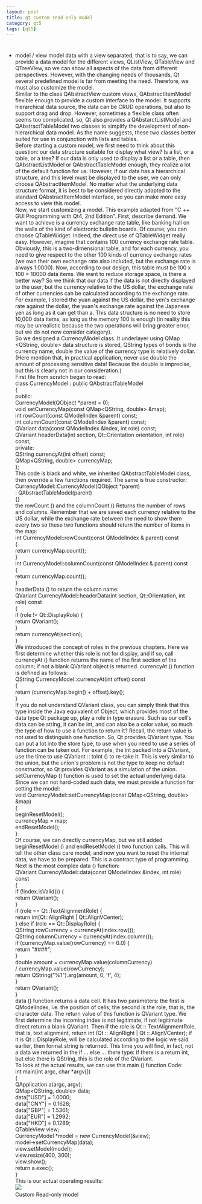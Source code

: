 ```yaml
---
layout: post
title: qt custom read-only model
category: qt5
tags: [qt5]
---
```

# 

## 

* model / view model data with a view separated, that is to say, we can provide a data model for the different views, QListView, QTableView and QTreeView, so we can show all aspects of the data from different perspectives. However, with the changing needs of thousands, Qt several predefined model is far from meeting the need. Therefore, we must also customize the model.  
Similar to the class QAbstractView custom views, QAbstractItemModel flexible enough to provide a custom interface to the model. It supports hierarchical data source, the data can be CRUD operations, but also to support drag and drop. However, sometimes a flexible class often seems too complicated, so, Qt also provides a QAbstarctListModel and QAbstractTableModel two classes to simplify the development of non-hierarchical data model. As the name suggests, these two classes better suited for use in conjunction with lists and tables.  
Before starting a custom model, we first need to think about this question: our data structure suitable for display what view? Is a list, or a table, or a tree? If our data is only used to display a list or a table, then QAbstractListModel or QAbstractTableModel enough, they realize a lot of the default function for us. However, if our data has a hierarchical structure, and this level must be displayed to the user, we can only choose QAbstractItemModel. No matter what the underlying data structure format, it is best to be considered directly adapted to the standard QAbstractItemModel interface, so you can make more easy access to view this model.  
Now, we start customizing a model. This example adapted from "C ++ GUI Programming with Qt4, 2nd Edition". First, describe demand. We want to achieve is a currency exchange rate table, like banking hall on the walls of the kind of electronic bulletin boards. Of course, you can choose QTableWidget. Indeed, the direct use of QTableWidget really easy. However, imagine that contains 100 currency exchange rate table. Obviously, this is a two-dimensional table, and for each currency, you need to give respect to the other 100 kinds of currency exchange rates (we own their own exchange rate also included, but the exchange rate is always 1.0000). Now, according to our design, this table must be 100 x 100 = 10000 data items. We want to reduce storage space, is there a better way? So we think that our data if the data is not directly displayed to the user, but the currency relative to the US dollar, the exchange rate of other currencies can be calculated according to the exchange rate. For example, I stored the yuan against the US dollar, the yen's exchange rate against the dollar, the yuan's exchange rate against the Japanese yen as long as it can get than a. This data structure is no need to store 10,000 data items, as long as the memory 100 is enough (in reality this may be unrealistic because the two operations will bring greater error, but we do not now consider category).  
So we designed a CurrencyModel class. It underlayer using QMap <QString, double\> data structure is stored, QString types of bonds is the currency name, double the value of the currency type is relatively dollar. (Here mention that, in practical application, never use double the amount of processing sensitive data! Because the double is imprecise, but this is clearly not in our consideration.)  
First file from scratch began to read:  
class CurrencyModel : public QAbstractTableModel  
{  
public:  
CurrencyModel(QObject \*parent = 0);  
void setCurrencyMap(const QMap<QString, double\> &map);  
int rowCount(const QModelIndex &parent) const;  
int columnCount(const QModelIndex &parent) const;  
QVariant data(const QModelIndex &index, int role) const;  
QVariant headerData(int section, Qt::Orientation orientation, int role) const;  
private:  
QString currencyAt(int offset) const;  
QMap<QString, double\> currencyMap;  
};  
This code is black and white, we inherited QAbstractTableModel class, then override a few functions required. The same is true constructor:  
CurrencyModel::CurrencyModel(QObject \*parent)  
: QAbstractTableModel(parent)  
{}  
the rowCount () and the columnCount () Returns the number of rows and columns. Remember that we are saved each currency relative to the US dollar, while the exchange rate between the need to show them every two so these two functions should return the number of items in the map:  
int CurrencyModel::rowCount(const QModelIndex & parent) const  
{  
return currencyMap.count();  
}  
int CurrencyModel::columnCount(const QModelIndex & parent) const  
{  
return currencyMap.count();  
}  
headerData () to return the column name:  
QVariant CurrencyModel::headerData(int section, Qt::Orientation, int role) const  
{  
if (role != Qt::DisplayRole) {  
return QVariant();  
}  
return currencyAt(section);  
}  
We introduced the concept of roles in the previous chapters. Here we first determine whether this role is not for display, and if so, call currencyAt () function returns the name of the first section of the column; if not a blank QVariant object is returned. currencyAt () function is defined as follows:  
QString CurrencyModel::currencyAt(int offset) const  
{  
return (currencyMap.begin() + offset).key();  
}  
If you do not understand QVariant class, you can simply think that this type inside the Java equivalent of Object, which provides most of the data type Qt package up, play a role in type erasure. Such as our cell's data can be string, it can be int, and can also be a color value, so much the type of how to use a function to return it? Recall, the return value is not used to distinguish one function. So, Qt provides QVariant type. You can put a lot into the store type, to use when you need to use a series of function can be taken out. For example, the int packed into a QVariant, use the time to use QVariant :: toInt () to re-take it. This is very similar to the union, but the union's problem is not the type to keep no default constructor, so Qt provides QVariant as a simulation of the union.  
setCurrencyMap () function is used to set the actual underlying data. Since we can not hard-coded such data, we must provide a function for setting the model:  
void CurrencyModel::setCurrencyMap(const QMap<QString, double\> &map)  
{  
beginResetModel();  
currencyMap = map;  
endResetModel();  
}  
Of course, we can directly currencyMap, but we still added beginResetModel () and endResetModel () two function calls. This will tell the other class care model, and now you want to reset the internal data, we have to be prepared. This is a contract type of programming.  
Next is the most complex data () function:  
QVariant CurrencyModel::data(const QModelIndex &index, int role) const  
{  
if (!index.isValid()) {  
return QVariant();  
}  
if (role == Qt::TextAlignmentRole) {  
return int(Qt::AlignRight | Qt::AlignVCenter);  
} else if (role == Qt::DisplayRole) {  
QString rowCurrency = currencyAt(index.row());  
QString columnCurrency = currencyAt(index.column());  
if (currencyMap.value(rowCurrency) == 0.0) {  
return "\#\#\#\#";  
}  
double amount = currencyMap.value(columnCurrency)  
/ currencyMap.value(rowCurrency);  
return QString("%1").arg(amount, 0, 'f', 4);  
}  
return QVariant();  
}  
data () function returns a data cell. It has two parameters: the first is QModelIndex, i.e. the position of cells; the second is the role, that is, the character data. The return value of this function is QVariant type. We first determine the incoming index is not legitimate, if not legitimate direct return a blank QVariant. Then if the role is Qt :: TextAlignmentRole, that is, text alignment, return int (Qt :: AlignRight | Qt :: AlignVCenter); if it is Qt :: DisplayRole, will be calculated according to the logic we said earlier, then format string is returned. This time you will find, in fact, not a data we returned in the if ... else ... there type: if there is a return int, but else there is QString, this is the role of the QVariant.  
To look at the actual results, we can use this main () function Code:  
int main(int argc, char \*argv\[\])  
{  
QApplication a(argc, argv);  
QMap<QString, double\> data;  
data\["USD"\] = 1.0000;  
data\["CNY"\] = 0.1628;  
data\["GBP"\] = 1.5361;  
data\["EUR"\] = 1.2992;  
data\["HKD"\] = 0.1289;  
QTableView view;  
CurrencyModel \*model = new CurrencyModel(&view);  
model-\>setCurrencyMap(data);  
view.setModel(model);  
view.resize(400, 300);  
view.show();  
return a.exec();  
}  
This is our actual operating results:  
![](/md_blog/public/assets/2021-07-25/153d961786e83d528e5c04f0c84c83f6.png)  
Custom Read-only model
